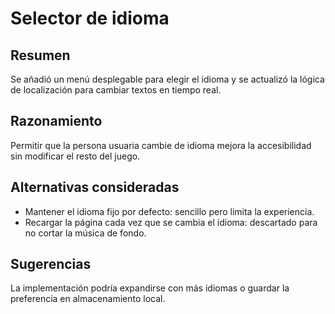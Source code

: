 # Selector de idioma

## Resumen
Se añadió un menú desplegable para elegir el idioma y se actualizó la lógica de localización para cambiar textos en tiempo real.

## Razonamiento
Permitir que la persona usuaria cambie de idioma mejora la accesibilidad sin modificar el resto del juego.

## Alternativas consideradas
- Mantener el idioma fijo por defecto: sencillo pero limita la experiencia.
- Recargar la página cada vez que se cambia el idioma: descartado para no cortar la música de fondo.

## Sugerencias
La implementación podría expandirse con más idiomas o guardar la preferencia en almacenamiento local.
